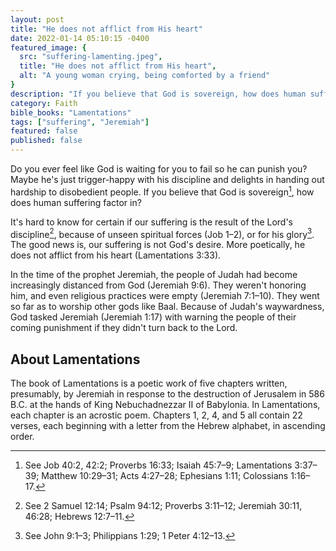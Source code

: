 ```yaml
---
layout: post
title: "He does not afflict from His heart"
date: 2022-01-14 05:10:15 -0400
featured_image: {
  src: "suffering-lamenting.jpeg",
  title: "He does not afflict from His heart",
  alt: "A young woman crying, being comforted by a friend"
}
description: "If you believe that God is sovereign, how does human suffering factor in?"
category: Faith
bible_books: "Lamentations"
tags: ["suffering", "Jeremiah"]
featured: false
published: false
---
```


Do you ever feel like God is waiting for you to fail so he can punish you? Maybe he's just trigger-happy with his discipline and delights in handing out hardship to disobedient people. If you believe that God is sovereign[^1], how does human suffering factor in?

It's hard to know for certain if our suffering is the result of the Lord's discipline[^2], because of unseen spiritual forces (Job 1&ndash;2), or for his glory[^3]. The good news is, our suffering is not God's desire. More poetically, he does not afflict from his heart (Lamentations 3:33).

In the time of the prophet Jeremiah, the people of Judah had become increasingly distanced from God (Jeremiah 9:6). They weren't honoring him, and even religious practices were empty (Jeremiah 7:1&ndash;10). They went so far as to worship other gods like Baal. Because of Judah's waywardness, God tasked Jeremiah (Jeremiah 1:17) with warning the people of their coming punishment if they didn't turn back to the Lord.

## About Lamentations

The book of Lamentations is a poetic work of five chapters written, presumably, by Jeremiah in response to the destruction of Jerusalem in 586 B.C. at the hands of King Nebuchadnezzar II of Babylonia. In Lamentations, each chapter is an acrostic poem. Chapters 1, 2, 4, and 5 all contain 22 verses, each beginning with a letter from the Hebrew alphabet, in ascending order.

[^1]: See Job 40:2, 42:2; Proverbs 16:33; Isaiah 45:7&ndash;9; Lamentations 3:37&ndash;39; Matthew 10:29&ndash;31; Acts 4:27&ndash;28; Ephesians 1:11; Colossians 1:16&ndash;17.
[^2]: See 2 Samuel 12:14; Psalm 94:12; Proverbs 3:11&ndash;12; Jeremiah 30:11, 46:28; Hebrews 12:7&ndash;11.
[^3]: See John 9:1&ndash;3; Philippians 1:29; 1 Peter 4:12&ndash;13.